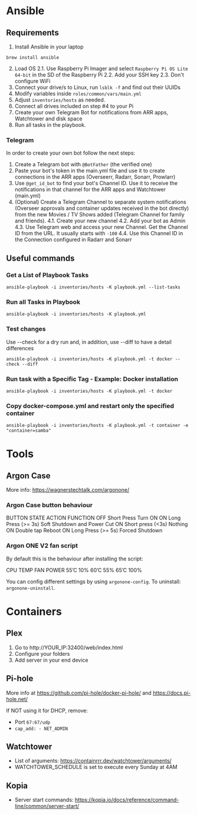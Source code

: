 # Ansible
## Requirements
1. Install Ansible in your laptop
```shell
brew install ansible
```
2. Load OS
     2.1. Use Raspberry Pi Imager and select `Raspberry Pi OS Lite 64-bit` in the SD of the Raspberry Pi
     2.2. Add your SSH key
     2.3. Don't configure WiFi
3. Connect your drive/s to Linux, run `lsblk -f` and find out their UUIDs
4. Modify variables inside `roles/common/vars/main.yml`
5. Adjust `inventories/hosts` as needed.
6. Connect all drives included on step #4 to your Pi
7. Create your own Telegram Bot for notifications from ARR apps, Watchtower and disk space
8. Run all tasks in the playbook.

### Telegram
In order to create your own bot follow the next steps:
1. Create a Telegram bot with `@BotFather` (the verified one)
2. Paste your bot's token in the main.yml file and use it to create connections in the ARR apps (Overseerr, Radarr, Sonarr, Prowlarr)
3. Use `@get_id_bot` to find your bot's Channel ID. Use it to receive the notifications in that channel for the ARR apps and Watchtower (main.yml)
4. (Optional) Create a Telegram Channel to separate system notifications (Overseer approvals and container updates received in the bot directly) from the new Movies / TV Shows added (Telegram Channel for family and friends).
   4.1. Create your new channel
   4.2. Add your bot as Admin
   4.3. Use Telegram web and access your new Channel. Get the Channel ID from the URL. It usually starts with `-100`
   4.4. Use this Channel ID in the Connection configured in Radarr and Sonarr

## Useful commands

### Get a List of Playbook Tasks
``` shell
ansible-playbook -i inventories/hosts -K playbook.yml --list-tasks
```

### Run all Tasks in Playbook
```shell
ansible-playbook -i inventories/hosts -K playbook.yml
```

### Test changes
Use --check for a dry run and, in addition, use --diff to have a detail differences

```shell
ansible-playbook -i inventories/hosts -K playbook.yml -t docker --check --diff
```

### Run task with a Specific Tag - Example: Docker installation
```shell
ansible-playbook -i inventories/hosts -K playbook.yml -t docker
```

### Copy docker-compose.yml and restart only the specified container
```shell
ansible-playbook -i inventories/hosts -K playbook.yml -t container -e "container=samba"
```


# Tools
## Argon Case
More info: https://wagnerstechtalk.com/argonone/
### Argon Case button behaviour
BUTTON STATE	ACTION	                FUNCTION
OFF	        Short Press	        Turn ON
ON	        Long Press (>= 3s)	Soft Shutdown and Power Cut
ON	        Short press (<3s)	Nothing
ON	        Double tap	        Reboot
ON	        Long Press (>= 5s)	Forced Shutdown

### Argon ONE V2 fan script
By default this is the behaviour after installing the script:

CPU TEMP     FAN POWER
55’C	        10%
60’C	        55%
65’C	        100%

You can config different settings by using `argonone-config`. To uninstall: `argonone-uninstall`.

# Containers
## Plex
1. Go to http://YOUR_IP:32400/web/index.html
2. Configure your folders
3. Add server in your end device

## Pi-hole
More info at https://github.com/pi-hole/docker-pi-hole/ and https://docs.pi-hole.net/

If NOT using it for DHCP, remove:
- Port `67:67/udp`
- `cap_add: - NET_ADMIN`

## Watchtower
- List of arguments: https://containrrr.dev/watchtower/arguments/
- WATCHTOWER_SCHEDULE is set to execute every Sunday at 4AM

## Kopia
- Server start commands: https://kopia.io/docs/reference/command-line/common/server-start/